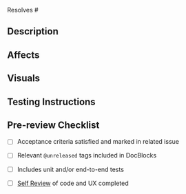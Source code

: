 <!-- Make sure to prefix the title with one of New:, Fix:, Changed:, or Security: -->

<!-- Indicate the issue(s) resolved by this PR. -->

Resolves #

## Description

<!-- Summarize the related issue, explain HOW this PR solves the problem, and WHY you made the choices you made. -->

## Affects

<!-- Mention any existing functionality affected by this PR to help inform the reviewer(s). -->

## Visuals

<!-- Include screenshots or video to better communicate your changes. -->

## Testing Instructions

<!-- Help others test your PR as efficiently as possible. -->

## Pre-review Checklist

<!-- Complete tasks prior to requesting a review. Add to this list, but do not remove the base items. -->

-   [ ] Acceptance criteria satisfied and marked in related issue
-   [ ] Relevant `@unreleased` tags included in DocBlocks
-   [ ] Includes unit and/or end-to-end tests
-   [ ] [Self Review](https://give.gitbook.io/development-manual/devops/github/code-reviews#self-review) of code and UX completed

